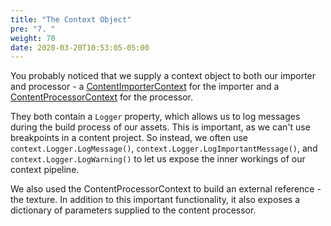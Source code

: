 ```yaml
---
title: "The Context Object"
pre: "7. "
weight: 70
date: 2020-03-20T10:53:05-05:00
---
```


You probably noticed that we supply a context object to both our importer and processor - a [ContentImporterContext](https://docs.monogame.net/api/Microsoft.Xna.Framework.Content.Pipeline.ContentImporterContext.html) for the importer and a [ContentProcessorContext](https://docs.monogame.net/api/Microsoft.Xna.Framework.Content.Pipeline.ContentProcessorContext.html) for the processor.

They both contain a `Logger` property, which allows us to log messages during the build process of our assets.  This is important, as we can't use breakpoints in a content project.  So instead, we often use `context.Logger.LogMessage()`, `context.Logger.LogImportantMessage()`, and `context.Logger.LogWarning()` to let us expose the inner workings of our context pipeline.

We also used the ContentProcessorContext to build an external reference - the texture. In addition to this important functionality, it also exposes a dictionary of parameters supplied to the content processor.